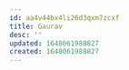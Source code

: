 ```yaml
---
id: aa4v44bx4li26d3qxm7zcxf
title: Gaurav
desc: ''
updated: 1648061988827
created: 1648061988827
---
```


